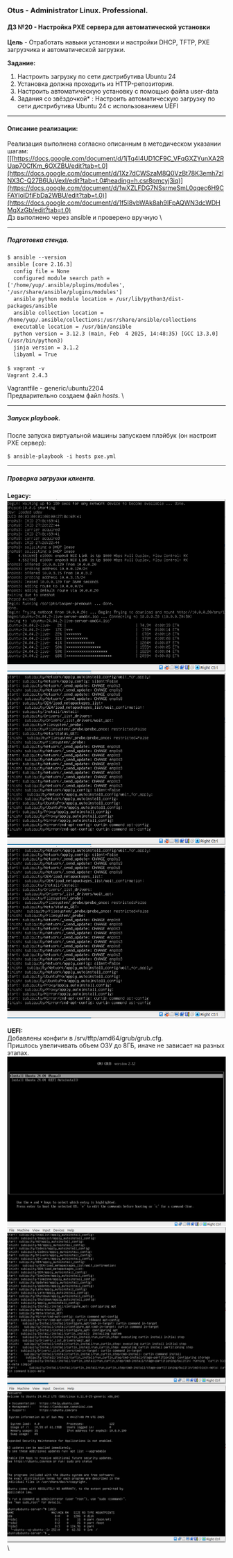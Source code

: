### **Otus - Administrator Linux. Professional.**  
#### **ДЗ №20 - Настройка PXE сервера для автоматической установки**  
**Цель** - Отработать навыки установки и настройки DHCP, TFTP, PXE загрузчика и автоматической загрузки.

**Задание:**  
1) Настроить загрузку по сети дистрибутива Ubuntu 24
2) Установка должна проходить из HTTP-репозитория.
3) Настроить автоматическую установку c помощью файла user-data
4) Задания со звёздочкой* : Настроить автоматическую загрузку по сети дистрибутива Ubuntu 24 c использованием UEFI


****
#### **Описание реализации:**  
Реализация выполнена согласно описанным в методическом указании шагам: [[[https://docs.google.com/document/d/1jTq4l4UD1CF9C_VFqGXZYunXA2RUap70CfKm_6OXZBU/edit?tab=t.0](https://docs.google.com/document/d/1Xz7dCWSzaM8Q0VzBt78K3emh7zlNX3C-Q27B6UuVexI/edit?tab=t.0#heading=h.csr8pmcyj3iq)](https://docs.google.com/document/d/1wXZLFDG7NSsrmeSmL0qqec6H9CFAYIolDfiFbDa2WBU/edit?tab=t.0)](https://docs.google.com/document/d/1f5I8vbWAk8ah9IFpAQWN3dcWDHMqXzGb/edit?tab=t.0) \
Дз выполнено через ansible и проверено вручную \


***
##### Подготовка стенда.
```
$ ansible --version
ansible [core 2.16.3]
  config file = None
  configured module search path = ['/home/yup/.ansible/plugins/modules', '/usr/share/ansible/plugins/modules']
  ansible python module location = /usr/lib/python3/dist-packages/ansible
  ansible collection location = /home/yup/.ansible/collections:/usr/share/ansible/collections
  executable location = /usr/bin/ansible
  python version = 3.12.3 (main, Feb  4 2025, 14:48:35) [GCC 13.3.0] (/usr/bin/python3)
  jinja version = 3.1.2
  libyaml = True

$ vagrant -v
Vagrant 2.4.3
```
Vagrantfile - generic/ubuntu2204\
Предварительно создаем файл *hosts*. \

***
##### Запуск playbook.
После запуска виртуальной машины запускаем плэйбук (он настроит PXE сервер):
```
$ ansible-playbook -i hosts pxe.yml
```
***
##### Проверка загрузки клиента.
**Legacy:**\
![Получение образа](https://github.com/YuP26/O_HT/blob/main/oht20-pxe/legacy-1.png)\
![Процесс установки](https://github.com/YuP26/O_HT/blob/main/oht20-pxe/legacy-2.png)\
![Установленная система](https://github.com/YuP26/O_HT/blob/main/oht20-pxe/legacy-2.png)\
\
**UEFI:**\
Добавлены конфиги в /srv/tftp/amd64/grub/grub.cfg. \
Пришлось увеличивать объем ОЗУ до 8ГБ, иначе не зависает на разных этапах.\
![GRUB](https://github.com/YuP26/O_HT/blob/main/oht20-pxe/uefi-1.png)\
![Процесс установки](https://github.com/YuP26/O_HT/blob/main/oht20-pxe/uefi-2.png)\
![Установленная система](https://github.com/YuP26/O_HT/blob/main/oht20-pxe/uefi-3.png)\
